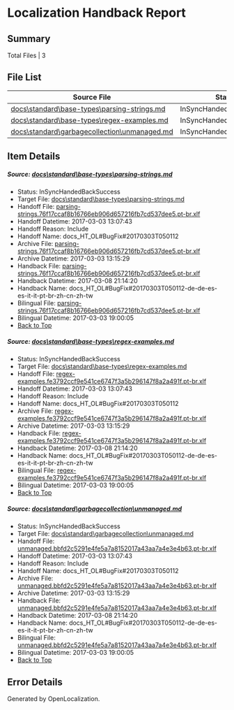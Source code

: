 # <a name='report-top'></a> Localization Handback Report

## Summary
 Total Files | 3

## File List
 Source File | Status | Details 
 ----------- | ------ | ------- 
 [docs\standard\base-types\parsing-strings.md](https://github.com/dotnet/docs/blob/90fe68f7f3c4b46502b5d3770b1a2d57c6af748a/docs/standard/base-types/parsing-strings.md) | InSyncHandedBackSuccess | [Details](#c741ae793d491f691a355df6ad064b81d609c7e53358)
 [docs\standard\base-types\regex-examples.md](https://github.com/dotnet/docs/blob/90fe68f7f3c4b46502b5d3770b1a2d57c6af748a/docs/standard/base-types/regex-examples.md) | InSyncHandedBackSuccess | [Details](#630a5c9ebd1ca85980d8f64cfe755642aefdbb633363)
 [docs\standard\garbagecollection\unmanaged.md](https://github.com/dotnet/docs/blob/90fe68f7f3c4b46502b5d3770b1a2d57c6af748a/docs/standard/garbagecollection/unmanaged.md) | InSyncHandedBackSuccess | [Details](#43ad8829de51775b23d1e00d9b4e2a4f4b240e943423)

## Item Details
##### <a name='c741ae793d491f691a355df6ad064b81d609c7e53358'></a> Source: [docs\standard\base-types\parsing-strings.md](https://github.com/dotnet/docs/blob/90fe68f7f3c4b46502b5d3770b1a2d57c6af748a/docs/standard/base-types/parsing-strings.md)
* Status: InSyncHandedBackSuccess
* Target File: [docs\standard\base-types\parsing-strings.md](https://github.com/dotnet/docs.pt-br/blob/d2dabfe6b35ff8102fb7d8fa7ba55164108b7d12/docs/standard/base-types/parsing-strings.md)
* Handoff File: [parsing-strings.76f17ccaf8b16766eb906d657216fb7cd537dee5.pt-br.xlf](https://github.com/dotnet/docs.handoff/blob/3acc90c7fa8c8359222e1596b6a0eb5829b6ef39/ol-handoff/dotnet/docs.pt-br/master/dotnet-core/parsing-strings.76f17ccaf8b16766eb906d657216fb7cd537dee5.pt-br.xlf)
* Handoff Datetime: 2017-03-03 13:07:43
* Handoff Reason: Include
* Handoff Name: docs_HT_OL#BugFix#20170303T050112
* Archive File: [parsing-strings.76f17ccaf8b16766eb906d657216fb7cd537dee5.pt-br.xlf](https://github.com/dotnet/docs.handoff/blob/4094849047402bd1d2de0303e474e5baedea2d40/ol-archive/dotnet/docs.pt-br/master/dotnet-core/parsing-strings.76f17ccaf8b16766eb906d657216fb7cd537dee5.pt-br.xlf)
* Archive Datetime: 2017-03-03 13:15:29
* Handback File: [parsing-strings.76f17ccaf8b16766eb906d657216fb7cd537dee5.pt-br.xlf](https://github.com/dotnet/docs.handback/blob/1ccf652f92921c00fcb997fb2eec5ad3a0d72bba/ol-handback/dotnet/docs.pt-br/master/dotnet-core/parsing-strings.76f17ccaf8b16766eb906d657216fb7cd537dee5.pt-br.xlf)
* Handback Datetime: 2017-03-08 21:14:20
* Handback Name: docs_HT_OL#BugFix#20170303T050112-de-de-es-es-it-it-pt-br-zh-cn-zh-tw
* Bilingual File: [parsing-strings.76f17ccaf8b16766eb906d657216fb7cd537dee5.pt-br.xlf](https://github.com/dotnet/docs.handback/blob/c1a337f0fe53b9d9e7acd9922ba7fde87072e995/ol-handback/dotnet/docs.pt-br/master/dotnet-core/parsing-strings.76f17ccaf8b16766eb906d657216fb7cd537dee5.pt-br.xlf)
* Bilingual Datetime: 2017-03-03 19:00:05
* [Back to Top](#report-top)

##### <a name='630a5c9ebd1ca85980d8f64cfe755642aefdbb633363'></a> Source: [docs\standard\base-types\regex-examples.md](https://github.com/dotnet/docs/blob/90fe68f7f3c4b46502b5d3770b1a2d57c6af748a/docs/standard/base-types/regex-examples.md)
* Status: InSyncHandedBackSuccess
* Target File: [docs\standard\base-types\regex-examples.md](https://github.com/dotnet/docs.pt-br/blob/d2dabfe6b35ff8102fb7d8fa7ba55164108b7d12/docs/standard/base-types/regex-examples.md)
* Handoff File: [regex-examples.fe3792ccf9e541ce6747f3a5b296147f8a2a491f.pt-br.xlf](https://github.com/dotnet/docs.handoff/blob/3acc90c7fa8c8359222e1596b6a0eb5829b6ef39/ol-handoff/dotnet/docs.pt-br/master/dotnet-core/regex-examples.fe3792ccf9e541ce6747f3a5b296147f8a2a491f.pt-br.xlf)
* Handoff Datetime: 2017-03-03 13:07:43
* Handoff Reason: Include
* Handoff Name: docs_HT_OL#BugFix#20170303T050112
* Archive File: [regex-examples.fe3792ccf9e541ce6747f3a5b296147f8a2a491f.pt-br.xlf](https://github.com/dotnet/docs.handoff/blob/4094849047402bd1d2de0303e474e5baedea2d40/ol-archive/dotnet/docs.pt-br/master/dotnet-core/regex-examples.fe3792ccf9e541ce6747f3a5b296147f8a2a491f.pt-br.xlf)
* Archive Datetime: 2017-03-03 13:15:29
* Handback File: [regex-examples.fe3792ccf9e541ce6747f3a5b296147f8a2a491f.pt-br.xlf](https://github.com/dotnet/docs.handback/blob/1ccf652f92921c00fcb997fb2eec5ad3a0d72bba/ol-handback/dotnet/docs.pt-br/master/dotnet-core/regex-examples.fe3792ccf9e541ce6747f3a5b296147f8a2a491f.pt-br.xlf)
* Handback Datetime: 2017-03-08 21:14:20
* Handback Name: docs_HT_OL#BugFix#20170303T050112-de-de-es-es-it-it-pt-br-zh-cn-zh-tw
* Bilingual File: [regex-examples.fe3792ccf9e541ce6747f3a5b296147f8a2a491f.pt-br.xlf](https://github.com/dotnet/docs.handback/blob/c1a337f0fe53b9d9e7acd9922ba7fde87072e995/ol-handback/dotnet/docs.pt-br/master/dotnet-core/regex-examples.fe3792ccf9e541ce6747f3a5b296147f8a2a491f.pt-br.xlf)
* Bilingual Datetime: 2017-03-03 19:00:05
* [Back to Top](#report-top)

##### <a name='43ad8829de51775b23d1e00d9b4e2a4f4b240e943423'></a> Source: [docs\standard\garbagecollection\unmanaged.md](https://github.com/dotnet/docs/blob/90fe68f7f3c4b46502b5d3770b1a2d57c6af748a/docs/standard/garbagecollection/unmanaged.md)
* Status: InSyncHandedBackSuccess
* Target File: [docs\standard\garbagecollection\unmanaged.md](https://github.com/dotnet/docs.pt-br/blob/d2dabfe6b35ff8102fb7d8fa7ba55164108b7d12/docs/standard/garbagecollection/unmanaged.md)
* Handoff File: [unmanaged.bbfd2c5291e4fe5a7a8152017a43aa7a4e3e4b63.pt-br.xlf](https://github.com/dotnet/docs.handoff/blob/3acc90c7fa8c8359222e1596b6a0eb5829b6ef39/ol-handoff/dotnet/docs.pt-br/master/dotnet-core/unmanaged.bbfd2c5291e4fe5a7a8152017a43aa7a4e3e4b63.pt-br.xlf)
* Handoff Datetime: 2017-03-03 13:07:43
* Handoff Reason: Include
* Handoff Name: docs_HT_OL#BugFix#20170303T050112
* Archive File: [unmanaged.bbfd2c5291e4fe5a7a8152017a43aa7a4e3e4b63.pt-br.xlf](https://github.com/dotnet/docs.handoff/blob/4094849047402bd1d2de0303e474e5baedea2d40/ol-archive/dotnet/docs.pt-br/master/dotnet-core/unmanaged.bbfd2c5291e4fe5a7a8152017a43aa7a4e3e4b63.pt-br.xlf)
* Archive Datetime: 2017-03-03 13:15:29
* Handback File: [unmanaged.bbfd2c5291e4fe5a7a8152017a43aa7a4e3e4b63.pt-br.xlf](https://github.com/dotnet/docs.handback/blob/1ccf652f92921c00fcb997fb2eec5ad3a0d72bba/ol-handback/dotnet/docs.pt-br/master/dotnet-core/unmanaged.bbfd2c5291e4fe5a7a8152017a43aa7a4e3e4b63.pt-br.xlf)
* Handback Datetime: 2017-03-08 21:14:20
* Handback Name: docs_HT_OL#BugFix#20170303T050112-de-de-es-es-it-it-pt-br-zh-cn-zh-tw
* Bilingual File: [unmanaged.bbfd2c5291e4fe5a7a8152017a43aa7a4e3e4b63.pt-br.xlf](https://github.com/dotnet/docs.handback/blob/c1a337f0fe53b9d9e7acd9922ba7fde87072e995/ol-handback/dotnet/docs.pt-br/master/dotnet-core/unmanaged.bbfd2c5291e4fe5a7a8152017a43aa7a4e3e4b63.pt-br.xlf)
* Bilingual Datetime: 2017-03-03 19:00:05
* [Back to Top](#report-top)


## Error Details

Generated by OpenLocalization.
